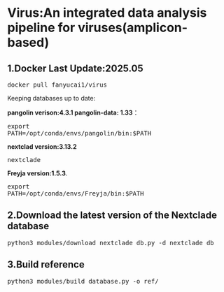 # Virus:An integrated data analysis pipeline for viruses(amplicon-based)

## 1.Docker Last Update:2025.05

<pre>docker pull fanyucai1/virus</pre> 

Keeping databases up to date: 

**pangolin verison:4.3.1 pangolin-data: 1.33**：<pre>export PATH=/opt/conda/envs/pangolin/bin:$PATH</pre>

**nextclad version:3.13.2**<pre>nextclade</pre>

**Freyja version:1.5.3**.<pre>export PATH=/opt/conda/envs/Freyja/bin:$PATH</pre>

## 2.Download the latest version of the Nextclade database
<pre>python3 modules/download_nextclade_db.py -d nextclade_db</pre> 

## 3.Build reference
<pre>python3 modules/build_database.py -o ref/</pre>


